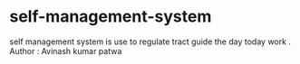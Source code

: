 # self-management-system
self management system is use to regulate tract guide the day today work .
Author : Avinash kumar patwa
